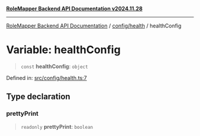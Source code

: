 [**RoleMapper Backend API Documentation v2024.11.28**](../../../README.md)

***

[RoleMapper Backend API Documentation](../../../modules.md) / [config/health](../README.md) / healthConfig

# Variable: healthConfig

> `const` **healthConfig**: `object`

Defined in: [src/config/health.ts:7](https://github.com/FlowCraft-AG/RoleMapper/blob/64577d705cc4c579b4cd41d48895a5fa1f3b9249/backend/src/config/health.ts#L7)

## Type declaration

### prettyPrint

> `readonly` **prettyPrint**: `boolean`
